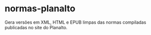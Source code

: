 # normas-planalto
Gera versões em XML, HTML e EPUB limpas das normas compiladas publicadas no site do Planalto.
